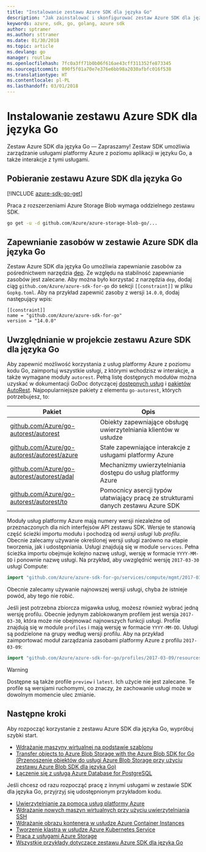 ```yaml
---
title: "Instalowanie zestawu Azure SDK dla języka Go"
description: "Jak zainstalować i skonfigurować zestaw Azure SDK dla języka Go oraz zapewnić w nim zasoby."
keywords: azure, sdk, go, golang, azure sdk
author: sptramer
ms.author: sttramer
ms.date: 01/30/2018
ms.topic: article
ms.devlang: go
manager: routlaw
ms.openlocfilehash: 7fc0a3ff71b0b06f616ae43cff311352fe873345
ms.sourcegitcommit: 890f5f01a70e7e376e6bb98a2030afbfc016f538
ms.translationtype: HT
ms.contentlocale: pl-PL
ms.lasthandoff: 03/01/2018
---
```

# <a name="installing-the-azure-sdk-for-go"></a>Instalowanie zestawu Azure SDK dla języka Go

Zestaw Azure SDK dla języka Go — Zapraszamy! Zestaw SDK umożliwia zarządzanie usługami platformy Azure z poziomu aplikacji w języku Go, a także interakcje z tymi usługami.

## <a name="get-the-azure-sdk-for-go"></a>Pobieranie zestawu Azure SDK dla języka Go

[!INCLUDE [azure-sdk-go-get](includes/azure-sdk-go-get.md)]

Praca z rozszerzeniami Azure Storage Blob wymaga oddzielnego zestawu SDK.

```bash
go get -u -d github.com/Azure/azure-storage-blob-go/...
```

## <a name="vendoring-the-azure-sdk-for-go"></a>Zapewnianie zasobów w zestawie Azure SDK dla języka Go

Zestaw Azure SDK dla języka Go umożliwia zapewnianie zasobów za pośrednictwem narzędzia [dep](https://github.com/golang/dep). Ze względu na stabilność zapewnianie zasobów jest zalecane. Aby można było korzystać z narzędzia `dep`, dodaj ciąg `github.com/Azure/azure-sdk-for-go` do sekcji `[[constraint]]` w pliku `Gopkg.toml`. Aby na przykład zapewnić zasoby z wersji `14.0.0`, dodaj następujący wpis:

```
[[constraint]]
name = "github.com/Azure/azure-sdk-for-go"
version = "14.0.0"
```

## <a name="including-the-azure-sdk-for-go-in-your-project"></a>Uwzględnianie w projekcie zestawu Azure SDK dla języka Go

Aby zapewnić możliwość korzystania z usług platformy Azure z poziomu kodu Go, zaimportuj wszystkie usługi, z którymi wchodzisz w interakcje, a także wymagane moduły `autorest`.
Pełną listę dostępnych modułów można uzyskać w dokumentacji GoDoc dotyczącej [dostępnych usług](https://godoc.org/github.com/Azure/azure-sdk-for-go) i [pakietów AutoRest](https://godoc.org/github.com/Azure/go-autorest). Najpopularniejsze pakiety z elementu `go-autorest`, których potrzebujesz, to:

| Pakiet | Opis |
|---------|-------------|
| [github.com/Azure/go-autorest/autorest][autorest] | Obiekty zapewniające obsługę uwierzytelniania klientów w usłudze |
| [github.com/Azure/go-autorest/autorest/azure][autorest/azure] | Stałe zapewniające interakcje z usługami platformy Azure |
| [github.com/Azure/go-autorest/autorest/adal][autorest/adal] | Mechanizmy uwierzytelniania dostępu do usług platformy Azure |
| [github.com/Azure/go-autorest/autorest/to][autorest/to] | Pomocnicy asercji typów ułatwiający pracę ze strukturami danych zestawu Azure SDK |

[autorest]: https://godoc.org/github.com/Azure/go-autorest/autorest
[autorest/azure]: https://godoc.org/github.com/Azure/go-autorest/autorest/azure
[autorest/adal]: https://godoc.org/github.com/Azure/go-autorest/autorest/adal
[autorest/to]: https://godoc.org/github.com/Azure/go-autorest/autorest/to

Moduły usług platformy Azure mają numery wersji niezależne od przeznaczonych dla nich interfejsów API zestawu SDK. Wersje te stanowią część ścieżki importu modułu i pochodzą od _wersji usługi_ lub _profilu_. Obecnie zalecamy używanie określonej wersji usługi zarówno na etapie tworzenia, jak i udostępniania. Usługi znajdują się w module `services`. Pełna ścieżka importu obejmuje kolejno nazwę usługi, wersję w formacie `YYYY-MM-DD` i ponownie nazwę usługi. Na przykład, aby uwzględnić wersję `2017-03-30` usługi Compute:

```go
import "github.com/Azure/azure-sdk-for-go/services/compute/mgmt/2017-03-30/compute"
```

Obecnie zalecamy używanie najnowszej wersji usługi, chyba że istnieje powód, aby tego nie robić.

Jeśli jest potrzebna zbiorcza migawka usług, możesz również wybrać jedną wersję profilu. Obecnie jedynym zablokowanym profilem jest wersja `2017-03-30`, która może nie obejmować najnowszych funkcji usługi. Profile znajdują się w module `profiles` i mają wersję w formacie `YYYY-MM-DD`. Usługi są podzielone na grupy według wersji profilu. Aby na przykład zaimportować moduł zarządzania zasobami platformy Azure z profilu `2017-03-09`:

```go
import "github.com/Azure/azure-sdk-for-go/profiles/2017-03-09/resources/mgmt/resources"
```

> [!WARNING]
> Dostępne są także profile `preview` i `latest`. Ich użycie nie jest zalecane. Te profile są wersjami ruchomymi, co znaczy, że zachowanie usługi może w dowolnym momencie ulec zmianie.

## <a name="next-steps"></a>Następne kroki

Aby rozpocząć korzystanie z zestawu Azure SDK dla języka Go, wypróbuj szybki start.

* [Wdrażanie maszyny wirtualnej na podstawie szablonu](azure-sdk-go-qs-vm.md)
* [Transfer objects to Azure Blob Storage with the Azure Blob SDK for Go (Przenoszenie obiektów do usługi Azure Blob Storage przy użyciu zestawu Azure Blob SDK dla języka Go)](/azure/storage/blobs/storage-quickstart-blobs-go?toc=%2fgo%2fazure%2ftoc.json)
* [Łączenie się z usługą Azure Database for PostgreSQL](/azure/postgresql/connect-go?toc=%2fgo%2fazure%2ftoc.json)

Jeśli chcesz od razu rozpocząć pracę z innymi usługami w zestawie SDK dla języka Go, przyjrzyj się udostępnionym przykładom kodu.

* [Uwierzytelnianie za pomocą usług platformy Azure](https://github.com/Azure-Samples/azure-sdk-for-go-samples/tree/master/iam)
* [Wdrażanie nowych maszyn wirtualnych przy użyciu uwierzytelniania SSH](https://github.com/Azure-Samples/azure-sdk-for-go-samples/tree/master/compute)
* [Wdrażanie obrazu kontenera w usłudze Azure Container Instances](https://github.com/Azure-Samples/azure-sdk-for-go-samples/tree/master/containerinstance)
* [Tworzenie klastra w usłudze Azure Kubernetes Service](https://github.com/Azure-Samples/azure-sdk-for-go-samples/tree/master/containerservice)
* [Praca z usługami Azure Storage](https://github.com/Azure-Samples/azure-sdk-for-go-samples/tree/master/storage)
* [Wszystkie przykłady dotyczące zestawu Azure SDK dla języka Go](https://github.com/azure-samples/azure-sdk-for-go-samples)
